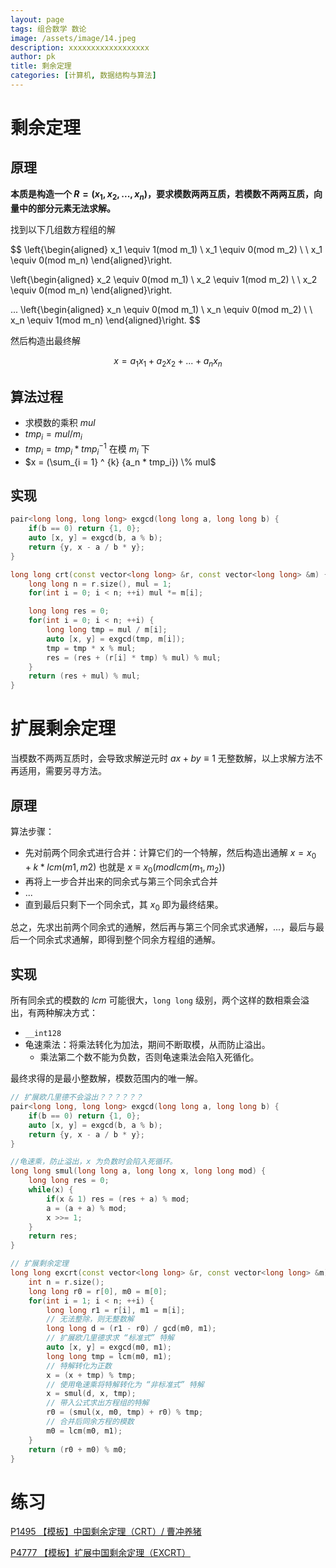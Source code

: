 ```yaml
---
layout: page
tags: 组合数学 数论
image: /assets/image/14.jpeg
description: xxxxxxxxxxxxxxxxxx
author: pk
title: 剩余定理
categories: [计算机, 数据结构与算法]
---
```


# 剩余定理

## 原理

**本质是构造一个 $R = (x_1, x_2, ..., x_n)$，要求模数两两互质，若模数不两两互质，向量中的部分元素无法求解。**



找到以下几组数方程组的解

$$
\left\{\begin{aligned}
x_1 \equiv 1(mod m_1) \\
x_1 \equiv 0(mod m_2) \\
\\
x_1 \equiv 0(mod m_n)
\end{aligned}\right.

\left\{\begin{aligned}
x_2 \equiv 0(mod m_1) \\
x_2 \equiv 1(mod m_2) \\
\\
x_2 \equiv 0(mod m_n)
\end{aligned}\right.

...
\left\{\begin{aligned}
x_n \equiv 0(mod m_1) \\
x_n \equiv 0(mod m_2) \\
\\
x_n \equiv 1(mod m_n)
\end{aligned}\right.
$$

然后构造出最终解

$$
x = a_1x_1 + a_2x_2 + ... + a_nx_n
$$


## 算法过程

- 求模数的乘积 $mul$
- $tmp_i = mul / m_i$
- $tmp_i = tmp_i * tmp_i ^{-1}$ 在模 $m_i$ 下
- $x = (\sum_{i = 1} ^ {k} {a_n * tmp_i}) \% mul$

## 实现

```cpp
pair<long long, long long> exgcd(long long a, long long b) {
    if(b == 0) return {1, 0};
    auto [x, y] = exgcd(b, a % b);
    return {y, x - a / b * y};
}

long long crt(const vector<long long> &r, const vector<long long> &m) {
    long long n = r.size(), mul = 1;
    for(int i = 0; i < n; ++i) mul *= m[i];

    long long res = 0;
    for(int i = 0; i < n; ++i) {
        long long tmp = mul / m[i];
        auto [x, y] = exgcd(tmp, m[i]);
        tmp = tmp * x % mul;
        res = (res + (r[i] * tmp) % mul) % mul;
    }
    return (res + mul) % mul;
}
```





# 扩展剩余定理

当模数不两两互质时，会导致求解逆元时 $ax + by \equiv 1$ 无整数解，以上求解方法不再适用，需要另寻方法。



## 原理



算法步骤：

- 先对前两个同余式进行合并：计算它们的一个特解，然后构造出通解 $x = x_0 + k * lcm(m1, m2)$ 也就是 $x \equiv x_0 (mod lcm(m_1, m_2))$
- 再将上一步合并出来的同余式与第三个同余式合并
- ...
- 直到最后只剩下一个同余式，其 $x_0$ 即为最终结果。



总之，先求出前两个同余式的通解，然后再与第三个同余式求通解，...，最后与最后一个同余式求通解，即得到整个同余方程组的通解。

## 实现

所有同余式的模数的 $lcm$ 可能很大，`long long` 级别，两个这样的数相乘会溢出，有两种解决方式：

- `__int128`
- 龟速乘法：将乘法转化为加法，期间不断取模，从而防止溢出。
    - 乘法第二个数不能为负数，否则龟速乘法会陷入死循化。



最终求得的是最小整数解，模数范围内的唯一解。

```cpp
// 扩展欧几里德不会溢出？？？？？？
pair<long long, long long> exgcd(long long a, long long b) {
    if(b == 0) return {1, 0};
    auto [x, y] = exgcd(b, a % b);
    return {y, x - a / b * y};
}

//龟速乘，防止溢出，x 为负数时会陷入死循环。
long long smul(long long a, long long x, long long mod) {
    long long res = 0;
    while(x) {
        if(x & 1) res = (res + a) % mod;
        a = (a + a) % mod;
        x >>= 1;
    }
    return res;
}

// 扩展剩余定理
long long excrt(const vector<long long> &r, const vector<long long> &m) {
    int n = r.size();
    long long r0 = r[0], m0 = m[0];
    for(int i = 1; i < n; ++i) {
        long long r1 = r[i], m1 = m[i];
        // 无法整除，则无整数解
        long long d = (r1 - r0) / gcd(m0, m1);
        // 扩展欧几里德求求 “标准式” 特解
        auto [x, y] = exgcd(m0, m1);
        long long tmp = lcm(m0, m1);
        // 特解转化为正数
        x = (x + tmp) % tmp;
        // 使用龟速乘将特解转化为 “非标准式” 特解
        x = smul(d, x, tmp);
        // 带入公式求出方程组的特解
        r0 = (smul(x, m0, tmp) + r0) % tmp;
        // 合并后同余方程的模数
        m0 = lcm(m0, m1);
    }
    return (r0 + m0) % m0;
}
```



# 练习

[P1495 【模板】中国剩余定理（CRT）/ 曹冲养猪](https://www.luogu.com.cn/problem/P1495)

[P4777 【模板】扩展中国剩余定理（EXCRT）](https://www.luogu.com.cn/problem/P4777)

